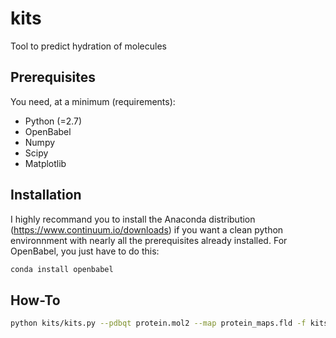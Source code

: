 # kits
Tool to predict hydration of molecules

## Prerequisites

You need, at a minimum (requirements):
* Python (=2.7)
* OpenBabel
* Numpy 
* Scipy
* Matplotlib

## Installation

I highly recommand you to install the Anaconda distribution (https://www.continuum.io/downloads) if you want a clean python environnment with nearly all the prerequisites already installed. For OpenBabel, you just have to do this:
```bash
conda install openbabel
```

## How-To
```bash
python kits/kits.py --pdbqt protein.mol2 --map protein_maps.fld -f kits/waterfield_0.1.par -w docs/water/water_maps.fld -o water.pdbqt
```
